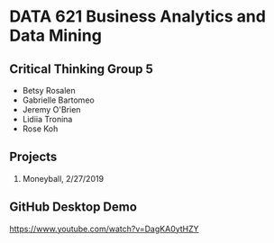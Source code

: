 # DATA 621 Business Analytics and Data Mining

## Critical Thinking Group 5

* Betsy Rosalen
* Gabrielle Bartomeo
* Jeremy O'Brien
* Lidiia Tronina
* Rose Koh

## Projects

1. Moneyball, 2/27/2019

## GitHub Desktop Demo

https://www.youtube.com/watch?v=DagKA0ytHZY
